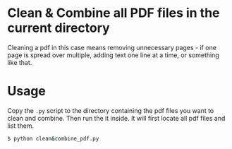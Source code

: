 # Clean & Combine all PDF files in the current directory

Cleaning a pdf in this case means removing unnecessary pages - if one page is spread over multiple, adding text one line at a time, or something like that.

# Usage

Copy the `.py` script to the directory containing the pdf files you want to clean and combine. Then run the it inside. It will first locate all pdf files and list them.

```bash
$ python clean&combine_pdf.py
```
